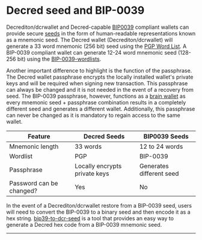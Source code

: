 # Decred seed and BIP-0039

Decrediton/dcrwallet and Decred-capable [BIP0039](https://github.com/bitcoin/bips/blob/master/bip-0039.mediawiki) compliant wallets can provide secure [seeds](https://docs.decred.org/glossary/#seed) in the form of human-readable representations known as a mnemonic seed. The Decred wallet (Decrediton/dcrwallet) will generate a 33 word mnemonic (256 bit) seed using the [PGP Word List](https://en.wikipedia.org/wiki/PGP_word_list). A BIP-0039 compliant wallet can generate 12-24 word mnemonic seed (128-256 bit) using the [BIP-0039-wordlists](https://github.com/bitcoin/bips/blob/master/bip-0039/bip-0039-wordlists.md).

Another important difference to highlight is the function of the passphrase. The Decred wallet passphrase encrypts the locally installed wallet's private keys and will be required when signing new transaction. This passphrase can always be changed and it is not needed in the event of a recovery from seed. The BIP-0039 passphrase, however, functions as a [brain wallet](https://en.bitcoin.it/wiki/Brainwallet) as every mnemonic seed + passphrase combination results in a completely different seed and generates a different wallet. Additionally, this passphrase can never be changed as it is mandatory to regain access to the same wallet.


| Feature    | Decred Seeds  | BIP0039 Seeds          | 
|------------|---------------|--------------------------|
| Mnemonic length| 33 words           | 12 to 24 words          |
| Wordlist | PGP  | BIP-0039         |
| Passphrase | Locally encrypts private keys | Generates different seed | 
|Password can be changed?|Yes|No|

In the event of a Decrediton/dcrwallet restore from a BIP-0039 seed, users will need to convert the BIP-0039 to a binary seed and then encode it as a hex string. [bip39-to-dcr-seed](https://github.com/matheusd/bip39-to-dcr-seed) is a tool that provides an easy way to generate a Decred hex code from a BIP-0039 mnemonic seed.

---